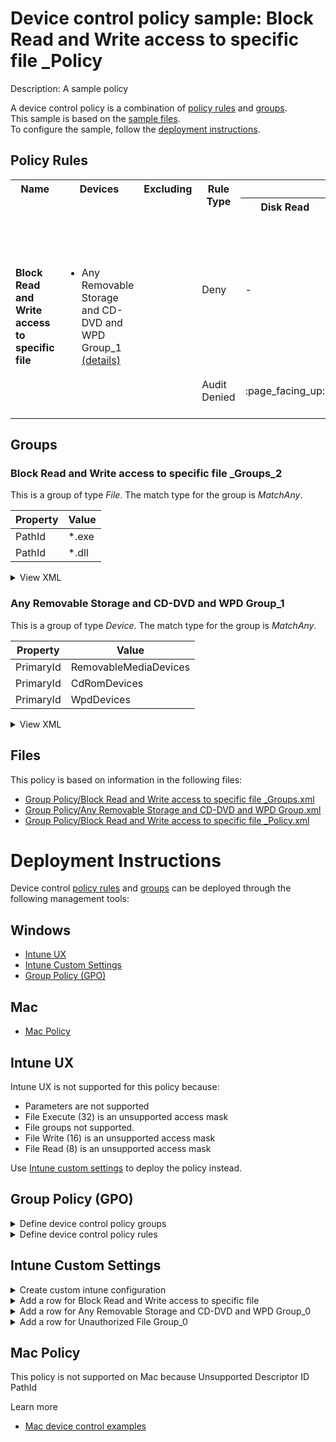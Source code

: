 # Device control policy sample: Block Read and Write access to specific file _Policy

Description: A sample policy

A device control policy is a combination of [policy rules](#policy-rules) and [groups](#groups).  
This sample is based on the [sample files](#files).  
To configure the sample, follow the [deployment instructions](#deployment-instructions).  

## Policy Rules
<table>
    <tr>
        <th rowspan="2" valign="top">Name</th>
        <th rowspan="2" valign="top">Devices</th>
        <th rowspan="2" valign="top">Excluding</th>
        <th rowspan="2" valign="top">Rule Type</th>
        <th colspan="7" valign="top"><center>Access</center></th>
        <th rowspan="2" valign="top">Notification</th>
        <th rowspan="2" valign="top">User SID</th>
        <th rowspan="2" valign="top">Conditions</th>
    </tr>
    <tr>
		<th>Disk Read</th>
		<th>Disk Write</th>
		<th>Disk Execute</th>
		<th>File Read</th>
		<th>File Write</th>
		<th>File Execute</th>
		<th>Print</th>
	</tr><tr>
            <td rowspan="2"><b>Block Read and Write access to specific file</b></td>
            <td rowspan="2 valign="top">
                <ul><li>Any Removable Storage and CD-DVD and WPD Group_1<a href="#any-removable-storage-and-cd-dvd-and-wpd-group_1" title="MatchAny [{'PrimaryId': 'RemovableMediaDevices'}, {'PrimaryId': 'CdRomDevices'}, {'PrimaryId': 'WpdDevices'}]"> (details)</a></ul>
            </td>
            <td rowspan="2" valign="top">
                <ul></ul>
            </td>
            <td>Deny</td>
            <td>-</td>
            <td>-</td>
            <td>-</td>
            <td>:x:</td>
            <td>-</td>
            <td>:x:</td>
            <td>-</td>
            <td>None (0)</td> 
            <td>All Users</td>
            <td>MatchAll
                <ul><li> MatchAny 
                        <ul><li>Block Read and Write access to specific file _Groups_2<a href="#block-read-and-write-access-to-specific-file-_groups_2" title="MatchAny [{'PathId': '*.exe'}, {'PathId': '*.dll'}]"> (details)</a></ul>
                </ul>
            </td>
        </tr><tr>
            <td>Audit Denied</td>
            <td>:page_facing_up:</td>
            <td>:page_facing_up:</td>
            <td>:page_facing_up:</td>
            <td>:page_facing_up:</td>
            <td>:page_facing_up:</td>
            <td>:page_facing_up:</td>
            <td>-</td>
            <td>Show notification and Send event (3)</td>
            <td>All Users</td>
            <td>
                <ul>
                </ul>
            </td>
        </tr></table>

## Groups


### Block Read and Write access to specific file _Groups_2

This is a group of type *File*. 
The match type for the group is *MatchAny*.

|  Property | Value |
|-----------|-------|
| PathId | *.exe |
| PathId | *.dll |

<details>
<summary>View XML</summary>

```xml
<Group Id="{e5f619a7-5c58-4927-90cd-75da2348a30f}" Type="File">
	<!-- ./Vendor/MSFT/Defender/Configuration/DeviceControl/PolicyGroups/%7Be5f619a7-5c58-4927-90cd-75da2348a30f%7D/GroupData -->
	<Name>Block Read and Write access to specific file _Groups_2</Name>
	<MatchType>MatchAny</MatchType>
	<DescriptorIdList>
		<PathId>*.exe</PathId>
		<PathId>*.dll</PathId>
	</DescriptorIdList>
</Group>
```
</details>

### Any Removable Storage and CD-DVD and WPD Group_1

This is a group of type *Device*. 
The match type for the group is *MatchAny*.

|  Property | Value |
|-----------|-------|
| PrimaryId | RemovableMediaDevices |
| PrimaryId | CdRomDevices |
| PrimaryId | WpdDevices |

<details>
<summary>View XML</summary>

```xml
<Group Id="{9b28fae8-72f7-4267-a1a5-685f747a7146}" Type="Device">
	<!-- ./Vendor/MSFT/Defender/Configuration/DeviceControl/PolicyGroups/%7B9b28fae8-72f7-4267-a1a5-685f747a7146%7D/GroupData -->
	<Name>Any Removable Storage and CD-DVD and WPD Group_1</Name>
	<MatchType>MatchAny</MatchType>
	<DescriptorIdList>
		<PrimaryId>RemovableMediaDevices</PrimaryId>
		<PrimaryId>CdRomDevices</PrimaryId>
		<PrimaryId>WpdDevices</PrimaryId>
	</DescriptorIdList>
</Group>
```
</details>


## Files
This policy is based on information in the following files:

- [Group Policy/Block Read and Write access to specific file _Groups.xml](Group%20Policy/Block%20Read%20and%20Write%20access%20to%20specific%20file%20_Groups.xml)
- [Group Policy/Any Removable Storage and CD-DVD and WPD Group.xml](Group%20Policy/Any%20Removable%20Storage%20and%20CD-DVD%20and%20WPD%20Group.xml)
- [Group Policy/Block Read and Write access to specific file _Policy.xml](Group%20Policy/Block%20Read%20and%20Write%20access%20to%20specific%20file%20_Policy.xml)


# Deployment Instructions

Device control [policy rules](#policy-rules) and [groups](#groups) can be deployed through the following management tools:

## Windows
- [Intune UX](#intune-ux)
- [Intune Custom Settings](#intune-custom-settings)
- [Group Policy (GPO)](#group-policy-gpo)

## Mac
- [Mac Policy](#mac-policy)

## Intune UX

Intune UX is not supported for this policy because:
- Parameters are not supported
- File Execute (32) is an unsupported access mask
- File groups not supported.
- File Write (16) is an unsupported access mask
- File Read (8) is an unsupported access mask

Use [Intune custom settings](#intune-custom-settings) to deploy the policy instead.


## Group Policy (GPO)
<details>
<summary>Define device control policy groups</summary>

   1. Go to Computer Configuration > Administrative Templates > Windows Components > Microsoft Defender Antivirus > Device Control > Define device control policy groups.
   2. Save the XML below to a network share.
```xml
<Groups>
	<Group Id="{e5f619a7-5c58-4927-90cd-75da2348a30f}" Type="File">
		<!-- ./Vendor/MSFT/Defender/Configuration/DeviceControl/PolicyGroups/%7Be5f619a7-5c58-4927-90cd-75da2348a30f%7D/GroupData -->
		<Name>Block Read and Write access to specific file _Groups_2</Name>
		<MatchType>MatchAny</MatchType>
		<DescriptorIdList>
			<PathId>*.exe</PathId>
			<PathId>*.dll</PathId>
		</DescriptorIdList>
	</Group>
	<Group Id="{9b28fae8-72f7-4267-a1a5-685f747a7146}" Type="Device">
		<!-- ./Vendor/MSFT/Defender/Configuration/DeviceControl/PolicyGroups/%7B9b28fae8-72f7-4267-a1a5-685f747a7146%7D/GroupData -->
		<Name>Any Removable Storage and CD-DVD and WPD Group_1</Name>
		<MatchType>MatchAny</MatchType>
		<DescriptorIdList>
			<PrimaryId>RemovableMediaDevices</PrimaryId>
			<PrimaryId>CdRomDevices</PrimaryId>
			<PrimaryId>WpdDevices</PrimaryId>
		</DescriptorIdList>
	</Group>
</Groups>
```
   3. In the Define device control policy groups window, select *Enabled* and specify the network share file path containing the XML groups data.
</details>

<details>
<summary>Define device control policy rules</summary>
 
  1. Go to Computer Configuration > Administrative Templates > Windows Components > Microsoft Defender Antivirus > Device Control > Define device control policy rules.
  2. Save the XML below to a network share.
```xml
<PolicyRules>
	<PolicyRule Id="{5038638c-9352-47bb-88df-8a659f0c02a7}" >
		<!-- ./Vendor/MSFT/Defender/Configuration/DeviceControl/PolicyRules/%7B5038638c-9352-47bb-88df-8a659f0c02a7%7D/RuleData -->
		<Name>Block Read and Write access to specific file</Name>
		<IncludedIdList>
			<GroupId>{9b28fae8-72f7-4267-a1a5-685f747a7146}</GroupId>
		</IncludedIdList>
		<ExcludedIdList>
		</ExcludedIdList>
		<Entry Id="{1ecfdafb-9b7f-4b66-b3c5-f1d872b0961d}">
			<Type>Deny</Type>
			<AccessMask>40</AccessMask>
			<Options>0</Options>
			<Parameters MatchType="MatchAll">
				<File MatchType="MatchAny">
					<GroupId>{e5f619a7-5c58-4927-90cd-75da2348a30f}</GroupId>
				</File>
			</Parameters>
		</Entry>
		<Entry Id="{2925ecd8-40dc-42bb-a972-da0de839dd4f}">
			<Type>AuditDenied</Type>
			<AccessMask>63</AccessMask>
			<Options>3</Options>
		</Entry>
	</PolicyRule>
</PolicyRules>
```
  3. In the Define device control policy rules window, select *Enabled*, and enter the network share file path containing the XML rules data.
</details>

## Intune Custom Settings

<details>
<summary>Create custom intune configuration</summary>

   1. Navigate to Devices > Configuration profiles
   2. Click Create (New Policy)
   3. Select Platform "Windows 10 and Later"
   4. Select Profile "Templates"
   5. Select Template Name "Custom"
   6. Click "Create"
   7. Under Name, enter **
   8. Optionally, enter a description
   9. Click "Next" 
</details>
<details>
<summary>Add a row for Block Read and Write access to specific file</summary>  
   
   1. Click "Add"
   2. For Name, enter *Block Read and Write access to specific file*
   3. For Description, enter **
   4. For OMA-URI, enter  *./Vendor/MSFT/Defender/Configuration/DeviceControl/PolicyRules/%7B5038638c-9352-47bb-88df-8a659f0c02a7%7D/RuleData*
   5. For Data type, select *String (XML File)*
   
        
   6. Save this XML to a file. 
   ```xml
   <PolicyRule Id="{5038638c-9352-47bb-88df-8a659f0c02a7}" >
	<!-- ./Vendor/MSFT/Defender/Configuration/DeviceControl/PolicyRules/%7B5038638c-9352-47bb-88df-8a659f0c02a7%7D/RuleData -->
	<Name>Block Read and Write access to specific file</Name>
	<IncludedIdList>
		<GroupId>{9b28fae8-72f7-4267-a1a5-685f747a7146}</GroupId>
	</IncludedIdList>
	<ExcludedIdList>
	</ExcludedIdList>
	<Entry Id="{1ecfdafb-9b7f-4b66-b3c5-f1d872b0961d}">
		<Type>Deny</Type>
		<AccessMask>40</AccessMask>
		<Options>0</Options>
		<Parameters MatchType="MatchAll">
			<File MatchType="MatchAny">
				<GroupId>{e5f619a7-5c58-4927-90cd-75da2348a30f}</GroupId>
			</File>
		</Parameters>
	</Entry>
	<Entry Id="{2925ecd8-40dc-42bb-a972-da0de839dd4f}">
		<Type>AuditDenied</Type>
		<AccessMask>63</AccessMask>
		<Options>3</Options>
	</Entry>
</PolicyRule>
   ```
   
   7. For Custom XML, select the file.
         
   
   
   7. Click "Save"
</details>
<details>
<summary>Add a row for Any Removable Storage and CD-DVD and WPD Group_0</summary>  
   
   1. Click "Add"
   2. For Name, enter *Any Removable Storage and CD-DVD and WPD Group_0*
   3. For Description, enter **
   4. For OMA-URI, enter  *./Vendor/MSFT/Defender/Configuration/DeviceControl/PolicyGroups/%7B9b28fae8-72f7-4267-a1a5-685f747a7146%7D/GroupData*
   5. For Data type, select *String (XML File)*
   
        
   6. For Custom XML, select  *.\Intune OMA-URI\Any Removable Storage and CD-DVD and WPD Group.xml*
         
   
   
   7. Click "Save"
</details>
<details>
<summary>Add a row for Unauthorized File Group_0</summary>  
   
   1. Click "Add"
   2. For Name, enter *Unauthorized File Group_0*
   3. For Description, enter **
   4. For OMA-URI, enter  *./Vendor/MSFT/Defender/Configuration/DeviceControl/PolicyGroups/%7Be5f619a7-5c58-4927-90cd-75da2348a30f%7D/GroupData*
   5. For Data type, select *String (XML File)*
   
        
   6. For Custom XML, select  *.\Intune OMA-URI\Unauthorized File Group.xml*
         
   
   
   7. Click "Save"
</details>


## Mac Policy

This policy is not supported on Mac because Unsupported Descriptor ID PathId

Learn more
- [Mac device control examples](../Removable%20Storage%20Access%20Control%20Samples/macOS/policy/examples/README.md)

